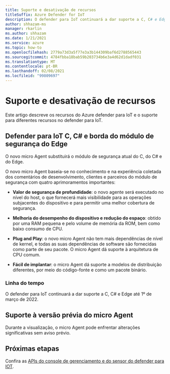 ```yaml
---
title: Suporte e desativação de recursos
titleSuffix: Azure Defender for IoT
description: O defender para IoT continuará a dar suporte a C, C# e Edge até 1º de março de 2022.
author: shhazam-ms
manager: rkarlin
ms.author: shhazam
ms.date: 1/21/2021
ms.service: azure
ms.topic: how-to
ms.openlocfilehash: 2779a73d3a5f77e3a3b144309baf6d2788565443
ms.sourcegitcommit: 4784fbba18bab59b203734b6e3a4d62d1dadf031
ms.translationtype: MT
ms.contentlocale: pt-BR
ms.lasthandoff: 02/08/2021
ms.locfileid: "99809697"
---
```

# <a name="feature-support-and-retirement"></a>Suporte e desativação de recursos

Este artigo descreve os recursos do Azure defender para IoT e o suporte para diferentes recursos no defender para IoT.

## <a name="defender-for-iot-c-c-and-edge-security-module-deprecation"></a>Defender para IoT C, C# e borda do módulo de segurança do Edge

O novo micro Agent substituirá o módulo de segurança atual do C, do C# e do Edge.  

O novo micro Agent baseia-se no conhecimento e na experiência coletada dos comentários de desenvolvimento, clientes e parceiros do módulo de segurança com quatro aprimoramentos importantes: 

- **Valor de segurança de profundidade**: o novo agente será executado no nível do host, o que fornecerá mais visibilidade para as operações subjacentes do dispositivo e para permitir uma melhor cobertura de segurança.

- **Melhoria do desempenho do dispositivo e redução do espaço**: obtido por uma RAM pequena e pelo volume de memória da ROM, bem como baixo consumo de CPU.  

- **Plug and Play**: o novo micro Agent não tem mais dependências de nível de kernel, e todas as suas dependências de software são fornecidas como parte de seu pacote. O micro Agent dá suporte à arquitetura de CPU comum.

- **Fácil de implantar**: o micro Agent dá suporte a modelos de distribuição diferentes, por meio do código-fonte e como um pacote binário. 

### <a name="timeline"></a>Linha do tempo 

O defender para IoT continuará a dar suporte a C, C# e Edge até 1º de março de 2022. 

## <a name="micro-agent-preview-support"></a>Suporte à versão prévia do micro Agent

Durante a visualização, o micro Agent pode enfrentar alterações significativas sem aviso prévio.

## <a name="next-steps"></a>Próximas etapas

Confira as [APIs do console de gerenciamento e do sensor do defender para IOT](references-work-with-defender-for-iot-apis.md).